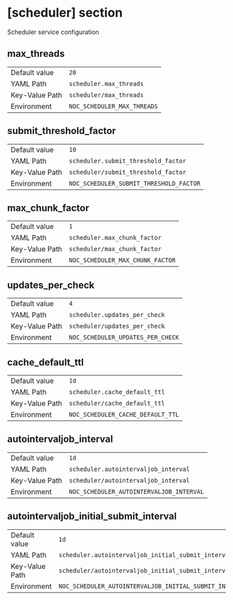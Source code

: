 # [scheduler] section

Scheduler service configuration

## max_threads

|                |                             |
| -------------- | --------------------------- |
| Default value  | `20`                        |
| YAML Path      | `scheduler.max_threads`     |
| Key-Value Path | `scheduler/max_threads`     |
| Environment    | `NOC_SCHEDULER_MAX_THREADS` |

## submit_threshold_factor

|                |                                         |
| -------------- | --------------------------------------- |
| Default value  | `10`                                    |
| YAML Path      | `scheduler.submit_threshold_factor`     |
| Key-Value Path | `scheduler/submit_threshold_factor`     |
| Environment    | `NOC_SCHEDULER_SUBMIT_THRESHOLD_FACTOR` |

## max_chunk_factor

|                |                                  |
| -------------- | -------------------------------- |
| Default value  | `1`                              |
| YAML Path      | `scheduler.max_chunk_factor`     |
| Key-Value Path | `scheduler/max_chunk_factor`     |
| Environment    | `NOC_SCHEDULER_MAX_CHUNK_FACTOR` |

## updates_per_check

|                |                                   |
| -------------- | --------------------------------- |
| Default value  | `4`                               |
| YAML Path      | `scheduler.updates_per_check`     |
| Key-Value Path | `scheduler/updates_per_check`     |
| Environment    | `NOC_SCHEDULER_UPDATES_PER_CHECK` |

## cache_default_ttl

|                |                                   |
| -------------- | --------------------------------- |
| Default value  | `1d`                              |
| YAML Path      | `scheduler.cache_default_ttl`     |
| Key-Value Path | `scheduler/cache_default_ttl`     |
| Environment    | `NOC_SCHEDULER_CACHE_DEFAULT_TTL` |

## autointervaljob_interval

|                |                                          |
| -------------- | ---------------------------------------- |
| Default value  | `1d`                                     |
| YAML Path      | `scheduler.autointervaljob_interval`     |
| Key-Value Path | `scheduler/autointervaljob_interval`     |
| Environment    | `NOC_SCHEDULER_AUTOINTERVALJOB_INTERVAL` |

## autointervaljob_initial_submit_interval

|                |                                                         |
| -------------- | ------------------------------------------------------- |
| Default value  | `1d`                                                    |
| YAML Path      | `scheduler.autointervaljob_initial_submit_interval`     |
| Key-Value Path | `scheduler/autointervaljob_initial_submit_interval`     |
| Environment    | `NOC_SCHEDULER_AUTOINTERVALJOB_INITIAL_SUBMIT_INTERVAL` |
